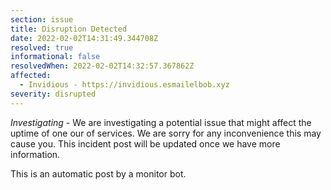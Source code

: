 ```yaml
---
section: issue
title: Disruption Detected
date: 2022-02-02T14:31:49.344708Z
resolved: true
informational: false
resolvedWhen: 2022-02-02T14:32:57.367862Z
affected:
  - Invidious - https://invidious.esmailelbob.xyz
severity: disrupted
---
```

*Investigating* - We are investigating a potential issue that might affect the uptime of one our of services. We are sorry for any inconvenience this may cause you. This incident post will be updated once we have more information.

This is an automatic post by a monitor bot.
        